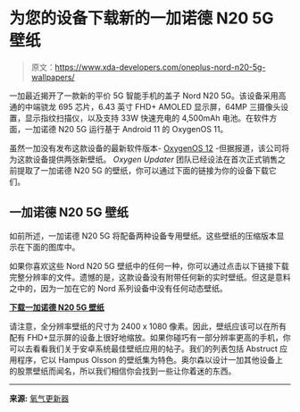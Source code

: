 # 为您的设备下载新的一加诺德 N20 5G 壁纸

> 原文：<https://www.xda-developers.com/oneplus-nord-n20-5g-wallpapers/>

一加最近揭开了一款新的平价 5G 智能手机的盖子 Nord N20 5G。该设备采用高通的中端骁龙 695 芯片，6.43 英寸 FHD+ AMOLED 显示屏，64MP 三摄像头设置，显示指纹扫描仪，以及支持 33W 快速充电的 4,500mAh 电池。在软件方面，一加诺德 N20 5G 运行基于 Android 11 的 OxygenOS 11。

虽然一加没有发布这款设备的最新软件版本- [OxygenOS 12](https://www.xda-developers.com/oneplus-oxygenos-12-android-12-update-tracker/) -但据报道，该公司将为这款设备提供两张新壁纸。 *Oxygen Updater* 团队已经设法在首次正式销售之前提取了一加诺德 N20 5G 的壁纸，你可以通过下面的链接为你的设备下载它们。

## 一加诺德 N20 5G 壁纸

如前所述，一加诺德 N20 5G 将配备两种设备专用壁纸。这些壁纸的压缩版本显示在下面的图库中。

如果你喜欢这些 Nord N20 5G 壁纸中的任何一种，你可以通过点击以下链接下载完整分辨率的文件。遗憾的是，这款设备没有附带任何新的实时壁纸。但这是意料之中的，因为一加在它的 Nord 系列设备中没有任何动态壁纸。

**[下载一加诺德 N20 5G 壁纸](https://www.androidfilehost.com/?fid=14655340768118457095)**

请注意，全分辨率壁纸的尺寸为 2400 x 1080 像素。因此，壁纸应该可以在所有配有 FHD+显示屏的设备上很好地缩放。如果你碰巧有一部分辨率更高的手机，你可以去看看我们关于安卓系统最佳壁纸应用的帖子。我们的列表包括 Abstruct 应用程序，它以 Hampus Olsson 的壁纸集为特色。奥尔森以设计一加其他设备上的股票壁纸而闻名，所以我们相信你会找到一些让你着迷的东西。

* * *

**来源:** [氧气更新器](https://oxygenupdater.com/article/311/)